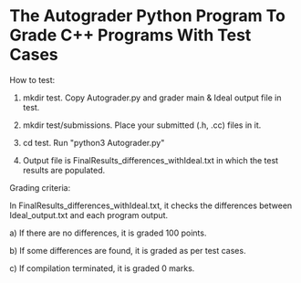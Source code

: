 # The Autograder Python Program To Grade C++ Programs With Test Cases

How to test:

1. mkdir test. Copy Autograder.py and grader main & Ideal output file in test.

2. mkdir test/submissions. Place your submitted (.h, .cc) files in it.

3. cd test. Run "python3 Autograder.py"

4. Output file is FinalResults_differences_withIdeal.txt in which the test results are populated.

 

Grading criteria:

In FinalResults_differences_withIdeal.txt, it checks the differences between Ideal_output.txt and each program output.

a) If there are no differences, it is graded 100 points.

b) If some differences are found, it is graded as per test cases.

c) If compilation terminated, it is graded 0 marks.
